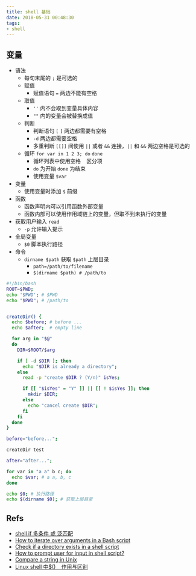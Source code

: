 ```yaml
---
title: shell 基础
date: 2018-05-31 00:48:30
tags:
- shell
---
```


## 变量
- 语法
  - 每句末尾的 `;` 是可选的
  - 赋值
    - 赋值语句 `=` 两边不能有空格
  - 取值
    - `''` 内不会取到变量具体内容
    - `""` 内的变量会被替换成值
  - 判断
    - 判断语句 `[` `]` 两边都需要有空格
    - `-d` 两边都需要空格
    - 多重判断 `[[]]` 间使用 `||` 或者 `&&` 连接，`||` 和 `&&` 两边空格是可选的
  - 循环 `for var in 1 2 3; do` `done`
    - 循环列表中使用空格 ` ` 区分项
    - `do` 为开始 `done` 为结束
    - 使用变量 `$var`
- 变量
  - 使用变量时添加 `$` 前缀
- 函数
  - 函数声明内可以引用函数外部变量
  - 函数内部可以使用作用域链上的变量，但取不到未执行的变量
- 获取用户输入 `read`
  - `-p` 允许输入提示
- 全局变量
  - `$0` 脚本执行路径
- 命令
  - `dirname $path` 获取 `$path` 上层目录
    - `path=/path/to/filename`
    - `$(dirname $path) # /path/to`

```bash
#!/bin/bash
ROOT=$PWD;
echo '$PWD'; # $PWD
echo "$PWD"; # /path/to


createDir() {
  echo $before; # before ...
  echo $after;  # empty line

  for arg in "$@"
  do
    DIR=$ROOT/$arg

    if [ -d $DIR ]; then
      echo "$DIR is already a directory";
    else
      read -p "create $DIR ? (Y/n)" isYes;

      if [[ "$isYes" = "Y" ]] || [[ ! $isYes ]]; then
        mkdir $DIR;
      else
        echo "cancel create $DIR";
      fi
    fi
  done
}

before="before...";

createDir test

after="after...";

for var in "a a" b c; do
  echo $var; # a a, b, c
done

echo $0; # 执行路径
echo $(dirname $0); # 获取上层目录
```


## Refs
- [shell if 多条件 或 泛匹配](http://blog.51cto.com/lynnteng0/798365)
- [How to iterate over arguments in a Bash script](https://stackoverflow.com/questions/255898/how-to-iterate-over-arguments-in-a-bash-script)
- [Check if a directory exists in a shell script](https://stackoverflow.com/questions/59838/check-if-a-directory-exists-in-a-shell-script)
- [How to prompt user for input in shell script?](https://stackoverflow.com/questions/42453262/how-to-prompt-user-for-input-in-shell-script)
- [Compare a string in Unix](https://stackoverflow.com/questions/10849297/compare-a-string-in-unix)
- [Linux shell 中$() ` ` 作用与区别](https://blog.csdn.net/x1269778817/article/details/46535729)


